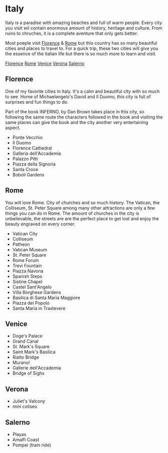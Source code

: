 # Italy

Italy is a paradise with amazing beaches and full of warm people. Every city you visit wil contain enormous amount of history, heritage and culture. From ruins to chruches, it is a complete aventure that only gets better.

Most poeple visit [Florence](https://github.com/rocajuanma/travel-tips/tree/master/europe/italy#florence) &
[Rome](https://github.com/rocajuanma/travel-tips/tree/master/europe/italy#rome) but this country has so many beautiful cities and places to travel to. For a quick trip, these two cities will give you the essence of the italian life but there is so much more to learn and visit.

[Florence](https://github.com/rocajuanma/travel-tips/tree/master/europe/italy#florence)
[Rome](https://github.com/rocajuanma/travel-tips/tree/master/europe/italy#rome)
[Venice](https://github.com/rocajuanma/travel-tips/tree/master/europe/italy#venice)
[Verona](https://github.com/rocajuanma/travel-tips/tree/master/europe/italy#verona)
[Salerno](https://github.com/rocajuanma/travel-tips/tree/master/europe/italy#salerno)

## Florence

One of my favorite cities in Italy. It's a calm and beautiful city with so much to see. Home of Michaelangelo's David and Il Duomo, this city is full of surprises and fun things to do.

Part of the book INFERNO, by Dan Brown takes place in this city, so following the same route the characters followed in the book and visiting the same places can give the book and the city another very entertaining aspect.

- Ponte Vecchio
- Il Duomo
- Florence Cathedral
- Galleria dell'Accademia
- Palazzo Pitti
- Piazza della Signoria
- Santa Croce
- Boboli Gardens

## Rome

You will love Rome. City of churches and so much history. The Vatican, the Colliseum,
St. Peter Square among many other attractions are only a few things you can do in Rome. The amount of churches in the city is unbelievable, the streets are are the perfect place to get lost and enjoy the beauty engraved on every corner.

- Vatican City
- Colliseum
- Patheon
- Vatican Museum
- St. Peter Square
- Rome Forum
- Trevi Fountain
- Piazza Navona
- Spanish Steps
- Sistine Chapel
- Castel Sant'Angelo
- Villa Borghese Gardens
- Basilica di Santa Maria Maggiore
- Piazza del Popolo
- Santa Maria in Trastevere

## Venice

- Doge's Palace
- Grand Canal
- St. Mark's Square
- Saint Mark's Basilica
- Rialto Bridge
- Murano!
- Gallerie dell'Accademia
- Bridge of Sighs


## Verona

- Juliet's Valcony
- mini coliseo

## Salerno

- Playas
- Amalfi Coast
- Pompei (train ride)
